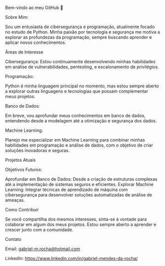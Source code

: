 Bem-vindo ao meu GitHub 👋

Sobre Mim:

Sou um entusiasta de cibersegurança e programação, atualmente focado no estudo de Python. Minha paixão por tecnologia e segurança me motiva a explorar as profundezas da programação, sempre buscando aprender e aplicar novos conhecimentos.

Áreas de Interesse

Cibersegurança: Estou continuamente desenvolvendo minhas habilidades em análise de vulnerabilidades, pentesting, e escalonamento de privilégios.

Programação:

Python é minha linguagem principal no momento, mas estou sempre aberto a explorar outras linguagens e tecnologias que possam complementar meus projetos.

Banco de Dados:

Em breve, vou aprofundar meus conhecimentos em banco de dados, entendendo desde a modelagem até a otimização e segurança dos dados.

Machine Learning:

Planejo me especializar em Machine Learning para combinar minhas habilidades em programação e análise de dados, com o objetivo de criar soluções inovadoras e seguras.

Projetos Atuais



Objetivos Futuros:


Aprofundar em Banco de Dados: Desde a criação de estruturas complexas até a implementação de sistemas seguros e eficientes.
Explorar Machine Learning: Integrar técnicas de aprendizado de máquina com cibersegurança para desenvolver soluções automatizadas de análise de ameaças.


Como Contribuir

Se você compartilha dos mesmos interesses, sinta-se à vontade para colaborar em algum dos meus projetos. Estou sempre aberto a aprender e crescer junto com a comunidade.

Contato

Email: gabriel-m.rocha@hotmail.com

LinkedIn: https://www.linkedin.com/in/gabriel-mendes-da-rocha/
